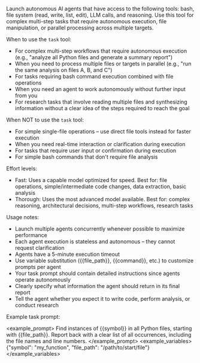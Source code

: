Launch autonomous AI agents that have access to the following tools: bash, file system (read, write, list, edit), LLM calls, and reasoning. Use this tool for complex multi-step tasks that require autonomous execution, file manipulation, or parallel processing across multiple targets.

When to use the `task` tool:

- For complex multi-step workflows that require autonomous execution (e.g., "analyze all Python files and generate a summary report")
- When you need to process multiple files or targets in parallel (e.g., "run the same analysis on files A, B, and C")
- For tasks requiring bash command execution combined with file operations
- When you need an agent to work autonomously without further input from you
- For research tasks that involve reading multiple files and synthesizing information without a clear idea of the steps required to reach the goal

When NOT to use the `task` tool:

- For simple single-file operations – use direct file tools instead for faster execution
- When you need real-time interaction or clarification during execution
- For tasks that require user input or confirmation during execution
- For simple bash commands that don't require file analysis

Effort levels:

- Fast: Uses a capable model optimized for speed. Best for: file operations, simple/intermediate code changes, data extraction, basic analysis
- Thorough: Uses the most advanced model available. Best for: complex reasoning, architectural decisions, multi-step workflows, research tasks

Usage notes:

- Launch multiple agents concurrently whenever possible to maximize performance
- Each agent execution is stateless and autonomous – they cannot request clarification
- Agents have a 5-minute execution timeout
- Use variable substitution ({{file_path}}, {{command}}, etc.) to customize prompts per agent
- Your task prompt should contain detailed instructions since agents operate autonomously
- Clearly specify what information the agent should return in its final report
- Tell the agent whether you expect it to write code, perform analysis, or conduct research

Example task prompt:

<example_prompt>
Find instances of {{symbol}} in all Python files, starting with {{file_path}}. Report back with a clear list of all occurrences, including the file names and line numbers.
</example_prompt>
<example_variables>
{"symbol": "my_function", "file_path": "/path/to/start/file"}
</example_variables>
